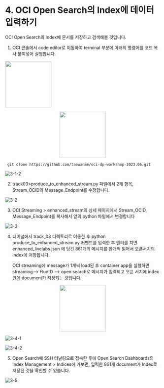 # 4. OCI Open Search의 Index에 데이터 입력하기


OCI Open Search의 Index에 문서를 저장하고 검색해볼 것입니다. 
1. OCI 콘솔에서 code editor로 이동하여 terminal 부분에 아래의 명령어를 코드 복사 붙여넣어 실행합니다.

<img src="https://github.com/oraclekr-data-platform/ODWS-S04-ADB-Data-Visualization/assets/150219167/17f449b3-7671-4583-923b-12bd07906c85" height="150">
 <p align="center"><img src="https://github.com/oraclekr-data-platform/ODWS-S04-ADB-Data-Visualization/assets/150219167/fbf746ff-113f-4f03-bc61-a97066395d12" height="150"></p>

     git clone https://github.com/taewanme/oci-dp-workshop-2023.06.git

![3-1-2](https://github.com/oraclekr-data-platform/ODWS-S04-ADB-Data-Visualization/assets/150219167/f2518de4-ad33-4bf8-8ce6-b73942571717)

2. track03>produce_to_enhanced_stream.py 파일에서 2개 항목, Stream_OCID와 Message_Endpoint를 수정합니다.

![3-2](https://github.com/oraclekr-data-platform/ODWS-S04-ADB-Data-Visualization/assets/150219167/41e287e8-d3b9-4748-981d-1dd65316b13e)

3. OCI Streaming > enhanced_stream의 상세 페이지에서 Stream_OCID, Message_Endpoint를 복사해서 앞의 python 파일에서 변경합니다
   
![3-3](https://github.com/oraclekr-data-platform/ODWS-S04-ADB-Data-Visualization/assets/150219167/3c87c3d9-4c06-47eb-b1d2-48abcc4cbec3)

4. 터미널에서 track_03 디렉토리로 이동한 후 python produce_to_enhanced_stream.py 커맨드를 입력한 후 엔터를 치면 enhanced_livelabs.json 에 담긴 861개의 메시지를 한개씩 읽어서 오픈서치의 index에 저장됩니다.
   
   OCI streaming에 message가 1개씩 load된 후 container app을 실행하면 streaming--> FluntD --> open search로 메시지가 입력되고 오픈 서치에 index안에 document가 저장되는 것입니다.

 <p align="center"><img src="https://github.com/oraclekr-data-platform/ODWS-S04-ADB-Data-Visualization/assets/150219167/1212243a-2025-4655-8c3a-ea749d2a27f1" height="150"></p>

![3-4-1](https://github.com/oraclekr-data-platform/ODWS-S04-ADB-Data-Visualization/assets/150219167/496f3a32-b417-41d2-8a1a-24b19b61df96)

![3-4-2](https://github.com/oraclekr-data-platform/ODWS-S04-ADB-Data-Visualization/assets/150219167/f281436e-90fe-4388-b236-4d35b5034a5a)

5. Open Search에 SSH 터널링으로 접속한 후에 Open Search Dashboards의 Index Management > Indices에 가보면, 입력한 861개 document가 Index로 저장된 것을 확인할 수 있습니다.

![3-5](https://github.com/oraclekr-data-platform/ODWS-S04-ADB-Data-Visualization/assets/150219167/ad4572de-f98c-4ba8-bf16-23f0578f365f)

